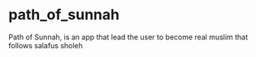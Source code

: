 # path_of_sunnah
 Path of Sunnah, is an app that lead the user to become real muslim that follows salafus sholeh
